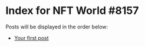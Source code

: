 # Index for NFT World #8157
Posts will be displayed in the order below:

- [Your first post](./001-first.md)

